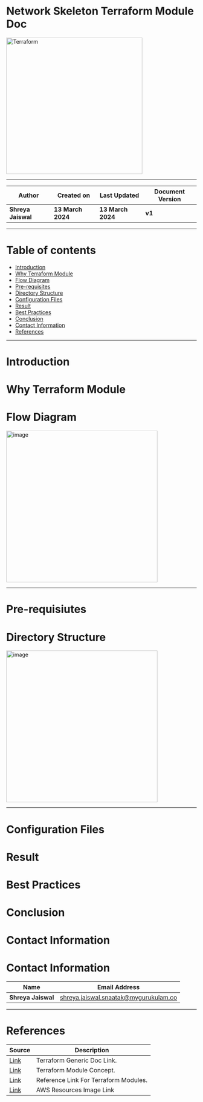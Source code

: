 # Network Skeleton Terraform Module Doc

<img width="360" length="100" alt="Terraform" src="https://github.com/CodeOps-Hub/Documentation/assets/156057205/f95dfc00-7217-45b6-b770-c0f2af907cec">

***

| **Author** | **Created on** | **Last Updated** | **Document Version** |
| ---------- | -------------- | ---------------- | -------------------- |
| **Shreya Jaiswal** | **13 March 2024** | **13 March 2024** | **v1** |

***

# Table of contents
* [Introduction](#Introduction)
* [Why Terraform Module](#Why-Terraform-Module)
* [Flow Diagram](#Flow-Diagram)
* [Pre-requisites](#Pre-requisites)
* [Directory Structure](#Directory-Structure)
* [Configuration Files](#Configuration-Files)
* [Result](#Result)
* [Best Practices](#Best-Practices)
* [Conclusion](#Conclusion)
* [Contact Information](#Contact-Information)
* [References](#References)

***

# Introduction

# Why Terraform Module

# Flow Diagram

<img width="400" alt="image" src="https://github.com/CodeOps-Hub/Documentation/assets/156057205/9b5ae612-95d9-4cf4-9612-d9874fcfd843">

***

# Pre-requisiutes

# Directory Structure

<img width="400" alt="image" src="https://github.com/CodeOps-Hub/Documentation/assets/156057205/f3286afd-84d4-487c-b185-f6bc00787194">

***

# Configuration Files

# Result

# Best Practices

# Conclusion

# Contact Information


# Contact Information

| **Name** | **Email Address** |
| -------- | ----------------- |
| **Shreya Jaiswal** | shreya.jaiswal.snaatak@mygurukulam.co |

***

# References

| **Source** | **Description** |
| ---------- | --------------- |
| [Link](https://github.com/CodeOps-Hub/Documentation/blob/main/Application_CI/Implementation/GenericDoc/Terraform/terraform.md) | Terraform Generic Doc Link. |
| [Link](https://developer.hashicorp.com/terraform/language/modules) | Terraform Module Concept. |
| [Link](https://medium.com/@selvamraju007/terraform-modules-explanation-726ba4a0b98e) | Reference Link For Terraform Modules. |
| [Link](https://github.com/CodeOps-Hub/Documentation/blob/main/Terraform/Design/Design-tf-modules/Network-skeleton/AWS-resources.md)  |  AWS Resources Image Link |

